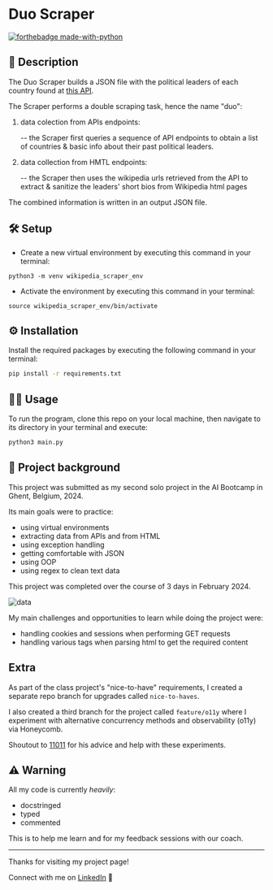 # Duo Scraper

[![forthebadge made-with-python](https://ForTheBadge.com/images/badges/made-with-python.svg)](https://www.python.org/)

## 📖 Description

The Duo Scraper builds a JSON file with the political leaders of each country found at [this API](https://country-leaders.onrender.com/docs).

The Scraper performs a double scraping task, hence the name "duo":

1. data colection from APIs endpoints:
   
     -- the Scraper first queries a sequence of API endpoints to obtain a list of countries & basic info about their past political leaders.
   
3. data collection from HMTL endpoints:
   
     -- the Scraper then uses the wikipedia urls retrieved from the API to extract & sanitize the leaders' short bios from Wikipedia html pages

The combined information is written in an output JSON file.

## 🛠️ Setup 
   
- Create a new virtual environment by executing this command in your terminal:
   
`python3 -m venv wikipedia_scraper_env`

- Activate the environment by executing this command in your terminal:
   
`source wikipedia_scraper_env/bin/activate`

## ⚙️ Installation

Install the required packages by executing the following command in your terminal:

  ```bash
  pip install -r requirements.txt
  ```
## 👩‍💻 Usage

To run the program, clone this repo on your local machine, then navigate to its directory in your terminal and execute:
```bash
python3 main.py
```

## 📂 Project background

This project was submitted as my second solo project in the AI Bootcamp in Ghent, Belgium, 2024.

Its main goals were to practice:

- using virtual environments
- extracting data from APIs and from HTML
- using exception handling
- getting comfortable with JSON 
- using OOP
- using regex to clean text data

This project was completed over the course of 3 days in February 2024.


![data](https://camo.githubusercontent.com/3fbf9fe8569e07e446820a43eddc4be7841d94c6a977c38379760f36459244b7/68747470733a2f2f692e70696e696d672e636f6d2f6f726967696e616c732f30662f63322f31662f30666332316663643637336637393463316436323232623137373031333334322e706e67)


My main challenges and opportunities to learn while doing the project were:

- handling cookies and sessions when performing GET requests
- handling various tags when parsing html to get the required content

## Extra

As part of the class project's "nice-to-have" requirements, I created a separate repo branch for upgrades called `nice-to-haves`.

I also created a third branch for the project called `feature/o11y` where I experiment with alternative concurrency methods and observability (o11y) via Honeycomb.

Shoutout to [11011](https://github.com/one1zero1one) for his advice and help with these experiments.

## ⚠️ Warning

All my code is currently *heavily*:

- docstringed
- typed
- commented

This is to help me learn and for my feedback sessions with our coach.

---

Thanks for visiting my project page! 

Connect with me on [LinkedIn](https://www.linkedin.com/in/mirunasuru/) 🤍

